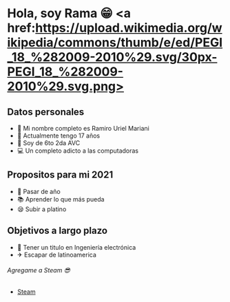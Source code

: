 # Hola, soy Rama 😁 <a href:https://upload.wikimedia.org/wikipedia/commons/thumb/e/ed/PEGI_18_%282009-2010%29.svg/30px-PEGI_18_%282009-2010%29.svg.png>

## Datos personales
- 👦 Mi nombre completo es Ramiro Uriel Mariani 
- 📅 Actualmente tengo 17 años
- 🤙 Soy de 6to 2da AVC
- 💻 Un completo adicto a las computadoras

## Propositos para mi 2021
- 🙏 Pasar de año 
- 📚 Aprender lo que más pueda 
- 😪 Subir a platino

## Objetivos a largo plazo
- 📜 Tener un titulo en Ingeniería electrónica
- ✈ Escapar de latinoamerica

###### Agregame a Steam 😎
- [Steam]
<br />

[Steam]: https://steamcommunity.com/profiles/76561198250611918/
